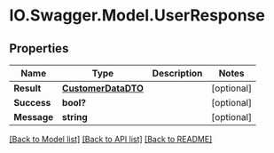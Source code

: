 # IO.Swagger.Model.UserResponse
## Properties

Name | Type | Description | Notes
------------ | ------------- | ------------- | -------------
**Result** | [**CustomerDataDTO**](CustomerDataDTO.md) |  | [optional] 
**Success** | **bool?** |  | [optional] 
**Message** | **string** |  | [optional] 

[[Back to Model list]](../README.md#documentation-for-models) [[Back to API list]](../README.md#documentation-for-api-endpoints) [[Back to README]](../README.md)


